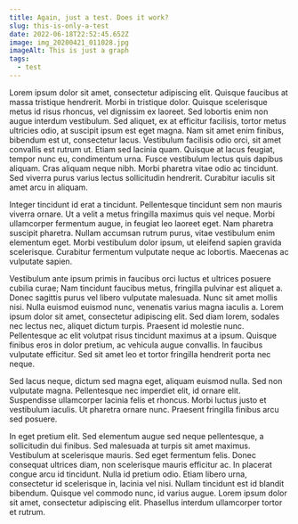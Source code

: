```yaml
---
title: Again, just a test. Does it work?
slug: this-is-only-a-test
date: 2022-06-18T22:52:45.652Z
image: img_20200421_011028.jpg
imageAlt: This is just a graph
tags:
  - test
---
```

Lorem ipsum dolor sit amet, consectetur adipiscing elit. Quisque faucibus at massa tristique hendrerit. Morbi in tristique dolor. Quisque scelerisque metus id risus rhoncus, vel dignissim ex laoreet. Sed lobortis enim non augue interdum vestibulum. Sed aliquet, ex at efficitur facilisis, tortor metus ultricies odio, at suscipit ipsum est eget magna. Nam sit amet enim finibus, bibendum est ut, consectetur lacus. Vestibulum facilisis odio orci, sit amet convallis est rutrum ut. Etiam sed lacinia quam. Quisque at lacus feugiat, tempor nunc eu, condimentum urna. Fusce vestibulum lectus quis dapibus aliquam. Cras aliquam neque nibh. Morbi pharetra vitae odio ac tincidunt. Sed viverra purus varius lectus sollicitudin hendrerit. Curabitur iaculis sit amet arcu in aliquam.

Integer tincidunt id erat a tincidunt. Pellentesque tincidunt sem non mauris viverra ornare. Ut a velit a metus fringilla maximus quis vel neque. Morbi ullamcorper fermentum augue, in feugiat leo laoreet eget. Nam pharetra suscipit pharetra. Nullam accumsan rutrum purus, vitae vestibulum enim elementum eget. Morbi vestibulum dolor ipsum, ut eleifend sapien gravida scelerisque. Curabitur fermentum vulputate neque ac lobortis. Maecenas ac vulputate sapien.

Vestibulum ante ipsum primis in faucibus orci luctus et ultrices posuere cubilia curae; Nam tincidunt faucibus metus, fringilla pulvinar est aliquet a. Donec sagittis purus vel libero vulputate malesuada. Nunc sit amet mollis nisi. Nulla euismod euismod nunc, venenatis varius magna iaculis a. Lorem ipsum dolor sit amet, consectetur adipiscing elit. Sed diam lorem, sodales nec lectus nec, aliquet dictum turpis. Praesent id molestie nunc. Pellentesque ac elit volutpat risus tincidunt maximus at a ipsum. Quisque finibus eros in dolor pretium, ac vehicula augue convallis. In faucibus vulputate efficitur. Sed sit amet leo et tortor fringilla hendrerit porta nec neque.

Sed lacus neque, dictum sed magna eget, aliquam euismod nulla. Sed non vulputate magna. Pellentesque nec imperdiet elit, id ornare elit. Suspendisse ullamcorper lacinia felis et rhoncus. Morbi luctus justo et vestibulum iaculis. Ut pharetra ornare nunc. Praesent fringilla finibus arcu sed posuere.

In eget pretium elit. Sed elementum augue sed neque pellentesque, a sollicitudin dui finibus. Sed malesuada at turpis sit amet maximus. Vestibulum at scelerisque mauris. Sed eget fermentum felis. Donec consequat ultrices diam, non scelerisque mauris efficitur ac. In placerat congue arcu id tincidunt. Nulla id pretium odio. Etiam libero urna, consectetur id scelerisque in, lacinia vel nisi. Nullam tincidunt est id blandit bibendum. Quisque vel commodo nunc, id varius augue. Lorem ipsum dolor sit amet, consectetur adipiscing elit. Phasellus interdum ullamcorper tortor et rutrum.